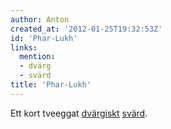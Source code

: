 ```yaml
---
author: Anton
created_at: '2012-01-25T19:32:53Z'
id: 'Phar-Lukh'
links:
  mention:
  - dvärg
  - svärd
title: 'Phar-Lukh'
---
```


Ett kort tveeggat [dvärgiskt][] [svärd].

  [dvärgiskt]: dvärg
  [svärd]: svärd
